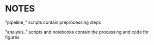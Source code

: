 # NOTES

"pipeline_" scripts contain preprocessing steps

"analysis_" scripts and notebooks contain the processing and code for figures
